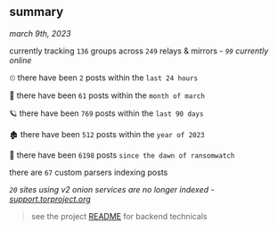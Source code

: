 
## summary
_march 9th, 2023_

currently tracking `136` groups across `249` relays & mirrors - _`99` currently online_

⏲ there have been `2` posts within the `last 24 hours`

🦈 there have been `61` posts within the `month of march`

🪐 there have been `769` posts within the `last 90 days`

🏚 there have been `512` posts within the `year of 2023`

🦕 there have been `6198` posts `since the dawn of ransomwatch`

there are `67` custom parsers indexing posts

_`20` sites using v2 onion services are no longer indexed - [support.torproject.org](https://support.torproject.org/onionservices/v2-deprecation/)_

> see the project [README](https://github.com/joshhighet/ransomwatch#ransomwatch--) for backend technicals
